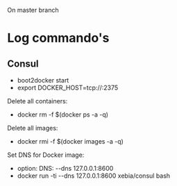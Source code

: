 On master branch


# Log commando's

## Consul

- boot2docker start
- export DOCKER_HOST=tcp://:2375

Delete all containers:

- docker rm -f $(docker ps -a -q)

Delete all images:

- docker rmi -f $(docker images -a -q)


Set DNS for Docker image:

- option: DNS: --dns 127.0.0.1:8600
- docker run -ti --dns 127.0.0.1:8600 xebia/consul bash
